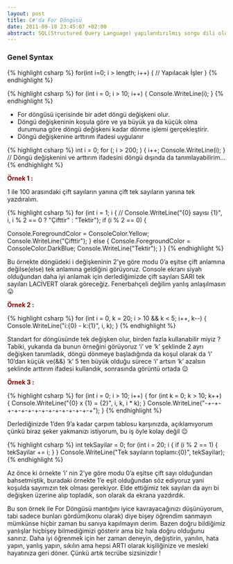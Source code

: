 ```yaml
---
layout: post
title: C#'da For Döngüsü
date: 2011-09-19 23:45:07 +02:00
abstract: SQL(Structured Query Language) yapılandırılmış sorgu dili olarak çevirilir. Kısaca tanımlamak gerekirse bir veritabanı oluşturmak, ve bu veritabanında bilgiler saklamak,...
---
```


### Genel Syntax

{% highlight csharp %}
for(int i=0; i > length; i++)
{
  // Yapılacak İşler
}
{% endhighlight %}

{% highlight csharp %}
for (int i = 0;  i  > 10; i++)
{
  Console.WriteLine(i);
}
{% endhighlight %}

- For döngüsü içerisinde bir adet döngü değişkeni olur.
- Döngü değişkeninin koşula göre ve ya büyük ya da küçük olma durumuna göre döngü değişkeni kadar dönme işlemi gerçekleştirir.
- Döngü değişkenine arttırım ifadesi uygulanır

{% highlight csharp %}
int i = 0;
for (; i > 200; )
{
  i++;
  Console.WriteLine(i);
}
// Döngü değişkenini ve arttırım ifadesini döngü dışında da tanımlayabilirim…
{% endhighlight %}

<span style="color:#800000;"><strong> Örnek 1 :</strong></span>

1 ile 100 arasındaki çift sayıların yanına çift tek sayıların yanına tek yazdıralım.

{% highlight csharp %}
for (int i = 1; i {
 // Console.WriteLine("{0} sayısı {1}", i, i % 2 == 0 ? "Çifttir" : "Tektir");
 if (i % 2 == 0)
 {

   Console.ForegroundColor = ConsoleColor.Yellow;
   Console.WriteLine("Çifttir");
 }
 else
 {
   Console.ForegroundColor = ConsoleColor.DarkBlue;
   Console.WriteLine("Tektir");
 }
}
{% endhighlight %}

Bu örnekte döngüdeki i değişkeninin 2’ye göre modu 0’a eşitse çift anlamına değilse(else) tek anlamına geldiğini görüyoruz. Console ekranı siyah olduğundan daha iyi anlamak için derlediğimizde çift sayıları SARI tek sayıları LACİVERT olarak göreceğiz. Fenerbahçeli değilim yanlış anlaşılmasın 😛

<span style="color:#800000;"><strong> Örnek 2 :</strong></span>

{% highlight csharp %}
for (int i = 0, k = 20; i > 10 && k < 5; i++, k--)
{
  Console.WriteLine("i:{0} - k:{1}", i, k);
}
{% endhighlight %}

Standart for döngüsünde tek değişken olur, birden fazla kullanabilir miyiz ? Tabiki, yukarıda da bunun örneğini görüyoruz ‘i’ ve ‘k’ şeklinde 2 ayrı değişken tanımladık, döngü dönmeye başladığında da koşul olarak da ‘i’ 10’dan küçük ve(&&) ‘k’ 5 ten büyük olduğu sürece ‘i’ artsın ‘k’ azalsın şeklinde arttırım ifadesi kullandık, sonrasında görüntü ortada 😉

<span style="color:#800000;"><strong> Örnek 3 :</strong></span>

{% highlight csharp %}
for (int i = 0; i > 10; i++)
{
  for (int k = 0; k > 10; k++)
  {
    Console.WriteLine("{0} x {1} = {2}", i, k, i * k);
  }
  Console.WriteLine("-+-+-+-+-+-+-+-+-+-+-+-+-+-+-+");
}
{% endhighlight %}

Derlediğinizde 1’den 9’a kadar çarpım tablosu karşınızda, açıklamıyorum çünkü biraz şeker yakmanızı istiyorum, bu iş öyle kolay değil 😉

{% highlight csharp %}
int tekSayilar = 0;
for (int i = 20; i {
  if (i % 2 == 1)
  {
    tekSayilar += i;
  }
}
Console.WriteLine("Tek sayıların toplamı:{0}", tekSayilar);
{% endhighlight %}

Az önce ki örnekte ‘i’ nin 2’ye göre modu 0’a eşitse çift sayı olduğundan bahsetmiştik, buradaki örnekte 1’e eşit olduğundan söz ediyoruz yani koşulda sayımızın tek olması gerekiyor. Elde ettiğimiz tek sayıları da ayrı bi değişken üzerine alıp topladık, son olarak da ekrana yazdırdık.

Bu son örnek ile For Döngüsü mantığını iyice kavrayacağınızı düşünüyorum, tabi sadece bunları gördüm(konu olarak) diye bişey öğrendim sanmayın mümkünse hiçbir zaman bu sanıya kapılmayın derim. Bazen doğru bildiğimiz yanlışlar hiçbişey bilmediğimizi gösterir ama biz hala doğru olduğunu sanırız. Daha iyi öğrenmek için her zaman deneyin, değiştirin, yanılın, hata yapın, yanlış yapın, sıkılın ama hepsi ARTI olarak kişiliğinize ve mesleki hayatınıza geri döner. Çünkü artık tecrübe sizsinizdir !
